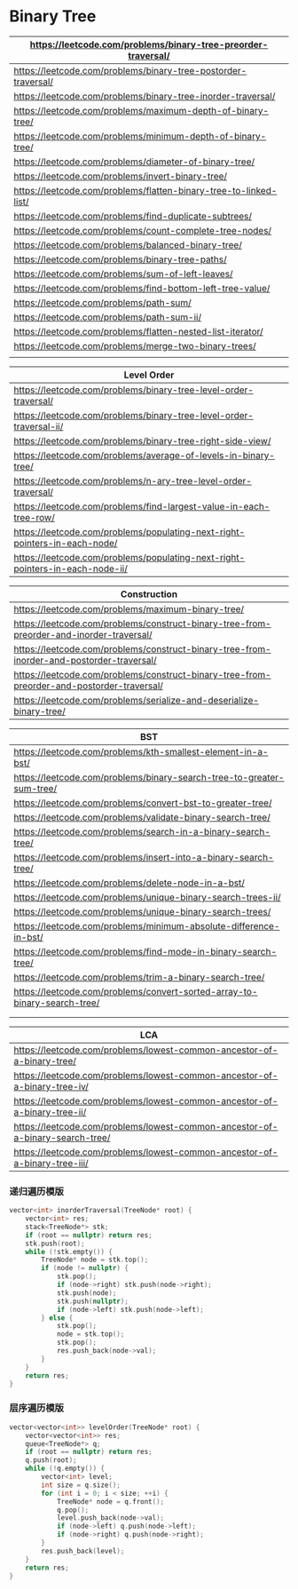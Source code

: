 # Binary Tree

| https://leetcode.com/problems/binary-tree-preorder-traversal/ |
| --- |
| https://leetcode.com/problems/binary-tree-postorder-traversal/ |
| https://leetcode.com/problems/binary-tree-inorder-traversal/ |
| https://leetcode.com/problems/maximum-depth-of-binary-tree/ |
| https://leetcode.com/problems/minimum-depth-of-binary-tree/ |
| https://leetcode.com/problems/diameter-of-binary-tree/ |
| https://leetcode.com/problems/invert-binary-tree/ |
| https://leetcode.com/problems/flatten-binary-tree-to-linked-list/ |
| https://leetcode.com/problems/find-duplicate-subtrees/ |
| https://leetcode.com/problems/count-complete-tree-nodes/ |
| https://leetcode.com/problems/balanced-binary-tree/ |
| https://leetcode.com/problems/binary-tree-paths/ |
| https://leetcode.com/problems/sum-of-left-leaves/ |
| https://leetcode.com/problems/find-bottom-left-tree-value/ |
| https://leetcode.com/problems/path-sum/ |
| https://leetcode.com/problems/path-sum-ii/ |
| https://leetcode.com/problems/flatten-nested-list-iterator/ |
| https://leetcode.com/problems/merge-two-binary-trees/ |
|  |

| Level Order |
| --- |
| https://leetcode.com/problems/binary-tree-level-order-traversal/ |
| https://leetcode.com/problems/binary-tree-level-order-traversal-ii/ |
| https://leetcode.com/problems/binary-tree-right-side-view/ |
| https://leetcode.com/problems/average-of-levels-in-binary-tree/ |
| https://leetcode.com/problems/n-ary-tree-level-order-traversal/ |
| https://leetcode.com/problems/find-largest-value-in-each-tree-row/ |
| https://leetcode.com/problems/populating-next-right-pointers-in-each-node/ |
| https://leetcode.com/problems/populating-next-right-pointers-in-each-node-ii/ |

| Construction |
| --- |
| https://leetcode.com/problems/maximum-binary-tree/ |
| https://leetcode.com/problems/construct-binary-tree-from-preorder-and-inorder-traversal/ |
| https://leetcode.com/problems/construct-binary-tree-from-inorder-and-postorder-traversal/ |
| https://leetcode.com/problems/construct-binary-tree-from-preorder-and-postorder-traversal/ |
| https://leetcode.com/problems/serialize-and-deserialize-binary-tree/ |

| BST |
| --- |
| https://leetcode.com/problems/kth-smallest-element-in-a-bst/ |
| https://leetcode.com/problems/binary-search-tree-to-greater-sum-tree/ |
| https://leetcode.com/problems/convert-bst-to-greater-tree/ |
| https://leetcode.com/problems/validate-binary-search-tree/ |
| https://leetcode.com/problems/search-in-a-binary-search-tree/ |
| https://leetcode.com/problems/insert-into-a-binary-search-tree/ |
| https://leetcode.com/problems/delete-node-in-a-bst/ |
| https://leetcode.com/problems/unique-binary-search-trees-ii/ |
| https://leetcode.com/problems/unique-binary-search-trees/ |
| https://leetcode.com/problems/minimum-absolute-difference-in-bst/ |
| https://leetcode.com/problems/find-mode-in-binary-search-tree/ |
| https://leetcode.com/problems/trim-a-binary-search-tree/ |
| https://leetcode.com/problems/convert-sorted-array-to-binary-search-tree/ |
|  |
|  |

| LCA |
| --- |
| https://leetcode.com/problems/lowest-common-ancestor-of-a-binary-tree/ |
| https://leetcode.com/problems/lowest-common-ancestor-of-a-binary-tree-iv/ |
| https://leetcode.com/problems/lowest-common-ancestor-of-a-binary-tree-ii/ |
| https://leetcode.com/problems/lowest-common-ancestor-of-a-binary-search-tree/ |
| https://leetcode.com/problems/lowest-common-ancestor-of-a-binary-tree-iii/ |

### 递归遍历模版

```cpp
vector<int> inorderTraversal(TreeNode* root) {
    vector<int> res;
    stack<TreeNode*> stk;
    if (root == nullptr) return res;
    stk.push(root);
    while (!stk.empty()) {
        TreeNode* node = stk.top();
        if (node != nullptr) {
            stk.pop();
            if (node->right) stk.push(node->right); 
            stk.push(node);
            stk.push(nullptr);
            if (node->left) stk.push(node->left);
        } else {
            stk.pop();
            node = stk.top();
            stk.pop();
            res.push_back(node->val);
        }
    }
    return res;
}
```

### 层序遍历模版

```cpp
vector<vector<int>> levelOrder(TreeNode* root) {
    vector<vector<int>> res;
    queue<TreeNode*> q;
    if (root == nullptr) return res;
    q.push(root);
    while (!q.empty()) {
        vector<int> level;
        int size = q.size();
        for (int i = 0; i < size; ++i) {
            TreeNode* node = q.front();
            q.pop();
            level.push_back(node->val);
            if (node->left) q.push(node->left);
            if (node->right) q.push(node->right);
        }
        res.push_back(level);
    }
    return res;
}
```